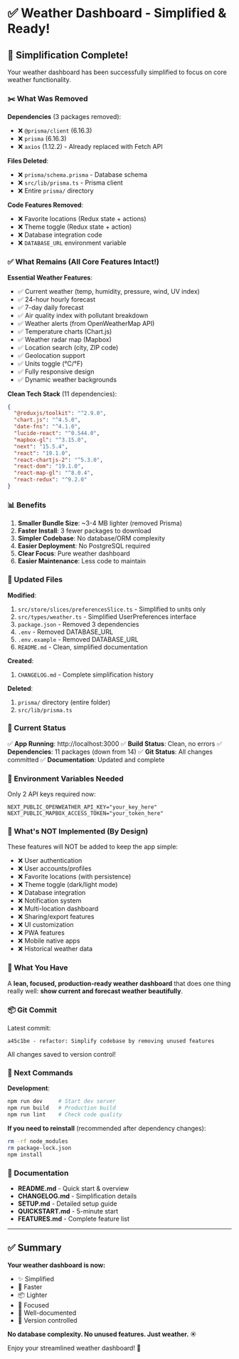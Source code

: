 # ✅ Weather Dashboard - Simplified & Ready!

## 🎉 Simplification Complete!

Your weather dashboard has been successfully simplified to focus on core weather functionality.

### ✂️ What Was Removed

**Dependencies** (3 packages removed):
- ❌ `@prisma/client` (6.16.3)
- ❌ `prisma` (6.16.3)  
- ❌ `axios` (1.12.2) - Already replaced with Fetch API

**Files Deleted**:
- ❌ `prisma/schema.prisma` - Database schema
- ❌ `src/lib/prisma.ts` - Prisma client
- ❌ Entire `prisma/` directory

**Code Features Removed**:
- ❌ Favorite locations (Redux state + actions)
- ❌ Theme toggle (Redux state + action)
- ❌ Database integration code
- ❌ `DATABASE_URL` environment variable

### ✅ What Remains (All Core Features Intact!)

**Essential Weather Features**:
- ✅ Current weather (temp, humidity, pressure, wind, UV index)
- ✅ 24-hour hourly forecast
- ✅ 7-day daily forecast
- ✅ Air quality index with pollutant breakdown
- ✅ Weather alerts (from OpenWeatherMap API)
- ✅ Temperature charts (Chart.js)
- ✅ Weather radar map (Mapbox)
- ✅ Location search (city, ZIP code)
- ✅ Geolocation support
- ✅ Units toggle (°C/°F)
- ✅ Fully responsive design
- ✅ Dynamic weather backgrounds

**Clean Tech Stack** (11 dependencies):
```json
{
  "@reduxjs/toolkit": "^2.9.0",
  "chart.js": "^4.5.0",
  "date-fns": "^4.1.0",
  "lucide-react": "^0.544.0",
  "mapbox-gl": "^3.15.0",
  "next": "15.5.4",
  "react": "19.1.0",
  "react-chartjs-2": "^5.3.0",
  "react-dom": "19.1.0",
  "react-map-gl": "^8.0.4",
  "react-redux": "^9.2.0"
}
```

### 📊 Benefits

1. **Smaller Bundle Size**: ~3-4 MB lighter (removed Prisma)
2. **Faster Install**: 3 fewer packages to download
3. **Simpler Codebase**: No database/ORM complexity
4. **Easier Deployment**: No PostgreSQL required
5. **Clear Focus**: Pure weather dashboard
6. **Easier Maintenance**: Less code to maintain

### 📁 Updated Files

**Modified**:
1. `src/store/slices/preferencesSlice.ts` - Simplified to units only
2. `src/types/weather.ts` - Simplified UserPreferences interface
3. `package.json` - Removed 3 dependencies
4. `.env` - Removed DATABASE_URL
5. `.env.example` - Removed DATABASE_URL
6. `README.md` - Clean, simplified documentation

**Created**:
1. `CHANGELOG.md` - Complete simplification history

**Deleted**:
1. `prisma/` directory (entire folder)
2. `src/lib/prisma.ts`

### 🚀 Current Status

✅ **App Running**: http://localhost:3000
✅ **Build Status**: Clean, no errors
✅ **Dependencies**: 11 packages (down from 14)
✅ **Git Status**: All changes committed
✅ **Documentation**: Updated and complete

### 📝 Environment Variables Needed

Only 2 API keys required now:

```env
NEXT_PUBLIC_OPENWEATHER_API_KEY="your_key_here"
NEXT_PUBLIC_MAPBOX_ACCESS_TOKEN="your_token_here"
```

### 🎯 What's NOT Implemented (By Design)

These features will NOT be added to keep the app simple:

- ❌ User authentication
- ❌ User accounts/profiles
- ❌ Favorite locations (with persistence)
- ❌ Theme toggle (dark/light mode)
- ❌ Database integration
- ❌ Notification system
- ❌ Multi-location dashboard
- ❌ Sharing/export features
- ❌ UI customization
- ❌ PWA features
- ❌ Mobile native apps
- ❌ Historical weather data

### 🎨 What You Have

A **lean, focused, production-ready weather dashboard** that does one thing really well: **show current and forecast weather beautifully**.

### 📦 Git Commit

Latest commit:
```
a45c1be - refactor: Simplify codebase by removing unused features
```

All changes saved to version control!

### 🔄 Next Commands

**Development**:
```bash
npm run dev     # Start dev server
npm run build   # Production build
npm run lint    # Check code quality
```

**If you need to reinstall** (recommended after dependency changes):
```bash
rm -rf node_modules
rm package-lock.json
npm install
```

### 📖 Documentation

- **README.md** - Quick start & overview
- **CHANGELOG.md** - Simplification details
- **SETUP.md** - Detailed setup guide
- **QUICKSTART.md** - 5-minute start
- **FEATURES.md** - Complete feature list

---

## ✅ Summary

**Your weather dashboard is now:**
- ✨ Simplified
- 🚀 Faster
- 📦 Lighter
- 🎯 Focused
- 📝 Well-documented
- 💾 Version controlled

**No database complexity. No unused features. Just weather. ☀️**

Enjoy your streamlined weather dashboard! 🎉
